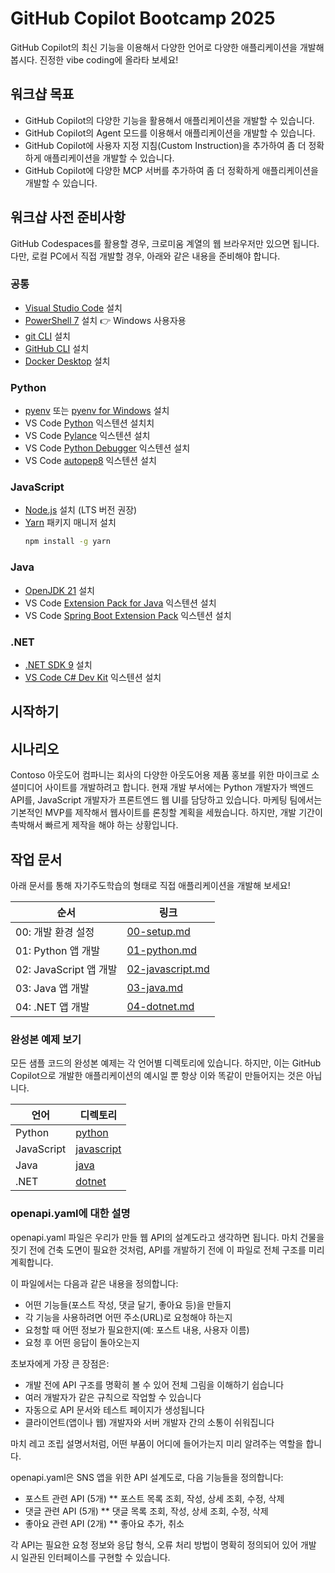 # GitHub Copilot Bootcamp 2025

GitHub Copilot의 최신 기능을 이용해서 다양한 언어로 다양한 애플리케이션을 개발해 봅시다. 진정한 vibe coding에 올라타 보세요!

## 워크샵 목표

- GitHub Copilot의 다양한 기능을 활용해서 애플리케이션을 개발할 수 있습니다.
- GitHub Copilot의 Agent 모드를 이용해서 애플리케이션을 개발할 수 있습니다.
- GitHub Copilot에 사용자 지정 지침(Custom Instruction)을 추가하여 좀 더 정확하게 애플리케이션을 개발할 수 있습니다.
- GitHub Copilot에 다양한 MCP 서버를 추가하여 좀 더 정확하게 애플리케이션을 개발할 수 있습니다.

## 워크샵 사전 준비사항

GitHub Codespaces를 활용할 경우, 크로미움 계열의 웹 브라우저만 있으면 됩니다. 다만, 로컬 PC에서 직접 개발할 경우, 아래와 같은 내용을 준비해야 합니다.

### 공통

- [Visual Studio Code](https://code.visualstudio.com/) 설치
- [PowerShell 7](https://learn.microsoft.com/powershell/scripting/install/installing-powershell) 설치 👉 Windows 사용자용
- [git CLI](https://git-scm.com/downloads) 설치
- [GitHub CLI](https://cli.github.com/) 설치
- [Docker Desktop](https://docs.docker.com/get-started/introduction/get-docker-desktop/) 설치

### Python

- [pyenv](https://github.com/pyenv/pyenv) 또는 [pyenv for Windows](https://github.com/pyenv-win/pyenv-win) 설치
- VS Code [Python](https://marketplace.visualstudio.com/items/?itemName=ms-python.python) 익스텐션 설치치
- VS Code [Pylance](https://marketplace.visualstudio.com/items/?itemName=ms-python.vscode-pylance) 익스텐션 설치
- VS Code [Python Debugger](https://marketplace.visualstudio.com/items/?itemName=ms-python.debugpy) 익스텐션 설치
- VS Code [autopep8](https://marketplace.visualstudio.com/items/?itemName=ms-python.autopep8) 익스텐션 설치

### JavaScript

- [Node.js](https://nodejs.org/) 설치 (LTS 버전 권장)
- [Yarn](https://yarnpkg.com/getting-started/install) 패키지 매니저 설치
  ```bash
  npm install -g yarn
  ```

### Java

- [OpenJDK 21](https://learn.microsoft.com/java/openjdk/download) 설치
- VS Code [Extension Pack for Java](https://marketplace.visualstudio.com/items/?itemName=vscjava.vscode-java-pack) 익스텐션 설치
- VS Code [Spring Boot Extension Pack](https://marketplace.visualstudio.com/items/?itemName=vmware.vscode-boot-dev-pack) 익스텐션 설치

### .NET

- [.NET SDK 9](https://dotnet.microsoft.com/download/dotnet/9.0) 설치
- [VS Code C# Dev Kit](https://marketplace.visualstudio.com/items/?itemName=ms-dotnettools.csdevkit) 익스텐션 설치

## 시작하기

## 시나리오

Contoso 아웃도어 컴파니는 회사의 다양한 아웃도어용 제품 홍보를 위한 마이크로 소셜미디어 사이트를 개발하려고 합니다. 현재 개발 부서에는 Python 개발자가 백엔드 API를, JavaScript 개발자가 프론트엔드 웹 UI를 담당하고 있습니다. 마케팅 팀에서는 기본적인 MVP를 제작해서 웹사이트를 론칭할 계획을 세웠습니다. 하지만, 개발 기간이 촉박해서 빠르게 제작을 해야 하는 상황입니다.

## 작업 문서

아래 문서를 통해 자기주도학습의 형태로 직접 애플리케이션을 개발해 보세요!

| 순서                   | 링크                                        |
|------------------------|---------------------------------------------|
| 00: 개발 환경 설정     | [00-setup.md](./docs/00-setup.md)           |
| 01: Python 앱 개발     | [01-python.md](./docs/01-python.md)         |
| 02: JavaScript 앱 개발 | [02-javascript.md](./docs/02-javascript.md) |
| 03: Java 앱 개발       | [03-java.md](./docs/03-java.md)             |
| 04: .NET 앱 개발       | [04-dotnet.md](./docs/04-dotnet.md)         |

### 완성본 예제 보기

모든 샘플 코드의 완성본 예제는 각 언어별 디렉토리에 있습니다. 하지만, 이는 GitHub Copilot으로 개발한 애플리케이션의 예시일 뿐 항상 이와 똑같이 만들어지는 것은 아닙니다.

| 언어       | 디렉토리                    |
|------------|-----------------------------|
| Python     | [python](./python/)         |
| JavaScript | [javascript](./javascript/) |
| Java       | [java](./java/)             |
| .NET       | [dotnet](./dotnet/)         |

### openapi.yaml에 대한 설명

openapi.yaml 파일은 우리가 만들 웹 API의 설계도라고 생각하면 됩니다. 마치 건물을 짓기 전에 건축 도면이 필요한 것처럼, API를 개발하기 전에 이 파일로 전체 구조를 미리 계획합니다.

이 파일에서는 다음과 같은 내용을 정의합니다:
- 어떤 기능들(포스트 작성, 댓글 달기, 좋아요 등)을 만들지
- 각 기능을 사용하려면 어떤 주소(URL)로 요청해야 하는지
- 요청할 때 어떤 정보가 필요한지(예: 포스트 내용, 사용자 이름)
- 요청 후 어떤 응답이 돌아오는지

초보자에게 가장 큰 장점은:
- 개발 전에 API 구조를 명확히 볼 수 있어 전체 그림을 이해하기 쉽습니다
- 여러 개발자가 같은 규칙으로 작업할 수 있습니다
- 자동으로 API 문서와 테스트 페이지가 생성됩니다
- 클라이언트(앱이나 웹) 개발자와 서버 개발자 간의 소통이 쉬워집니다

마치 레고 조립 설명서처럼, 어떤 부품이 어디에 들어가는지 미리 알려주는 역할을 합니다.

openapi.yaml은 SNS 앱을 위한 API 설계도로, 다음 기능들을 정의합니다:

* 포스트 관련 API (5개)
** 포스트 목록 조회, 작성, 상세 조회, 수정, 삭제
* 댓글 관련 API (5개)
** 댓글 목록 조회, 작성, 상세 조회, 수정, 삭제
* 좋아요 관련 API (2개)
** 좋아요 추가, 취소

각 API는 필요한 요청 정보와 응답 형식, 오류 처리 방법이 명확히 정의되어 있어 개발 시 일관된 인터페이스를 구현할 수 있습니다.
